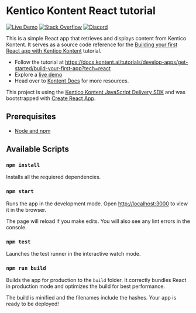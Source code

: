 
# Kentico Kontent React tutorial

[![Live Demo](https://img.shields.io/badge/live-demo-brightgreen.svg)](https://codesandbox.io/s/github/kentico/kontent-tutorial-react-js/tree/master/?module=%2Fsrc%2FApp.js)
[![Stack Overflow](https://img.shields.io/badge/Stack%20Overflow-ASK%20NOW-FE7A16.svg?logo=stackoverflow&logoColor=white)](https://stackoverflow.com/tags/kentico-kontent)
[![Discord](https://img.shields.io/discord/821885171984891914?label=Discord&logo=Discord&logoColor=white)](https://discord.gg/SKCxwPtevJ)

This is a simple React app that retrieves and displays content from Kentico Kontent. It serves as a source code reference for the [Building your first React app with Kentico Kontent](https://docs.kontent.ai/tutorials/develop-apps/get-started/building-your-first-application?tech=react) tutorial.

* Follow the tutorial at <https://docs.kontent.ai/tutorials/develop-apps/get-started/build-your-first-app?tech=react>
* Explore a [live demo](https://codesandbox.io/s/github/kentico/kontent-tutorial-react-js/tree/master/?module=%2Fsrc%2FApp.js)
* Head over to [Kontent Docs](https://docs.kontent.ai) for more resources.

This project is using the [Kentico Kontent JavaScript Delivery SDK](https://github.com/Kentico/kontent-delivery-sdk-js) and was bootstrapped with [Create React App](https://github.com/facebookincubator/create-react-app).

## Prerequisites

* [Node and npm](https://nodejs.org/en/)

## Available Scripts

### `npm install`

Installs all the requiered dependencies.

### `npm start`

Runs the app in the development mode. Open [http://localhost:3000](http://localhost:3000) to view it in the browser.

The page will reload if you make edits. You will also see any lint errors in the console.

### `npm test`

Launches the test runner in the interactive watch mode.

### `npm run build`

Builds the app for production to the `build` folder. It correctly bundles React in production mode and optimizes the build for best performance.

The build is minified and the filenames include the hashes. Your app is ready to be deployed!
